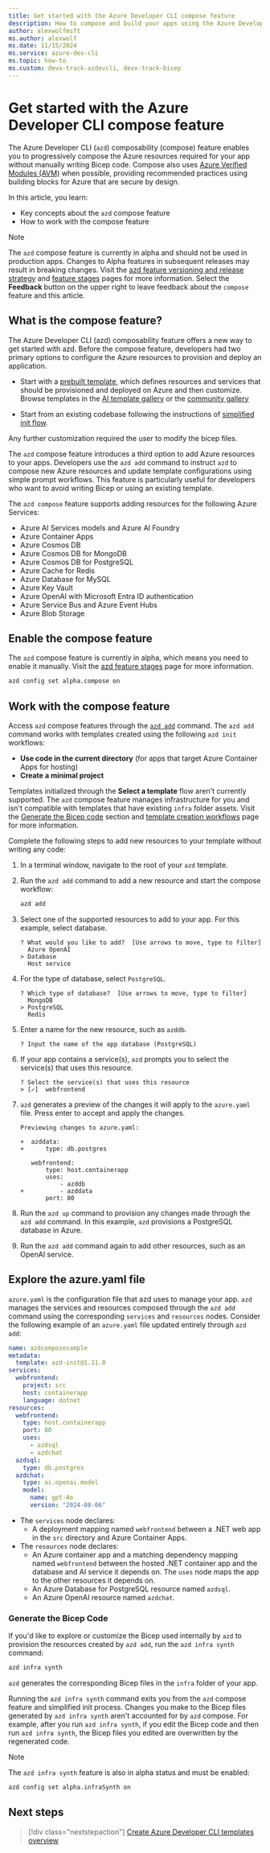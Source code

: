 ```yaml
---
title: Get started with the Azure Developer CLI compose feature
description: How to compose and build your apps using the Azure Developer CLI compose feature
author: alexwolfmsft
ms.author: alexwolf
ms.date: 11/15/2024
ms.service: azure-dev-cli
ms.topic: how-to
ms.custom: devx-track-azdevcli, devx-track-bicep
---
```


# Get started with the Azure Developer CLI compose feature

The Azure Developer CLI (`azd`) composability (compose) feature enables you to progressively compose the Azure resources required for your app without manually writing Bicep code. Compose also uses [Azure Verified Modules (AVM)](https://aka.ms/avm) when possible, providing recommended practices using building blocks for Azure that are secure by design.

In this article, you learn:

- Key concepts about the `azd` compose feature
- How to work with the compose feature

> [!NOTE]
> The `azd` compose feature is currently in alpha and should not be used in production apps. Changes to Alpha features in subsequent releases may result in breaking changes. Visit the [azd feature versioning and release strategy](/azure/developer/azure-developer-cli/feature-versioning) and [feature stages](https://github.com/Azure/azure-dev/blob/main/cli/azd/docs/feature-stages.md) pages for more information. Select the **Feedback** button on the upper right to leave feedback about the `compose` feature and this article.

## What is the compose feature?

The Azure Developer CLI (azd) composability feature offers a new way to get started with azd. Before the compose feature, developers had two primary options to configure the Azure resources to provision and deploy an application.

- Start with a [prebuilt template](/azure/developer/azure-developer-cli/azd-templates), which defines resources and services that should be provisioned and deployed on Azure and then customize. Browse templates in the [AI template gallery](https://azure.github.io/ai-app-templates) or the [community gallery](https://azure.github.io/awesome-azd/)

- Start from an existing codebase following the instructions of [simplified init flow](/azure/developer/azure-developer-cli/start-with-app-code).

Any further customization required the user to modify the bicep files. 

The `azd` compose feature introduces a third option to add Azure resources to your apps. Developers use the `azd add` command to instruct `azd` to compose new Azure resources and update template configurations using simple prompt workflows. This feature is particularly useful for developers who want to avoid writing Bicep or using an existing template.

The `azd compose` feature supports adding resources for the following Azure Services:

- Azure AI Services models and Azure AI Foundry
- Azure Container Apps
- Azure Cosmos DB
- Azure Cosmos DB for MongoDB
- Azure Cosmos DB for PostgreSQL
- Azure Cache for Redis
- Azure Database for MySQL
- Azure Key Vault
- Azure OpenAI with Microsoft Entra ID authentication
- Azure Service Bus and Azure Event Hubs
- Azure Blob Storage

## Enable the compose feature

The `azd` compose feature is currently in alpha, which means you need to enable it manually. Visit the [azd feature stages](https://aka.ms/azd-feature-stages) page for more information.

```bash
azd config set alpha.compose on
```

## Work with the compose feature

Access `azd` compose features through the [`azd add`](/azure/developer/azure-developer-cli/reference#azd-add) command. The `azd add` command works with templates created using the following `azd init` workflows:

- **Use code in the current directory** (for apps that target Azure Container Apps for hosting)
- **Create a minimal project**

Templates initialized through the **Select a template** flow aren't currently supported. The `azd` compose feature manages infrastructure for you and isn't compatible with templates that have existing `infra` folder assets. Visit the [Generate the Bicep code](#generate-the-bicep-code) section and [template creation workflows](/azure/developer/azure-developer-cli/make-azd-compatible) page for more information.

Complete the following steps to add new resources to your template without writing any code:

1. In a terminal window, navigate to the root of your `azd` template.

1. Run the `azd add` command to add a new resource and start the compose workflow:

    ```bash
    azd add
    ```

1. Select one of the supported resources to add to your app. For this example, select database.

    ```output
    ? What would you like to add?  [Use arrows to move, type to filter]
      Azure OpenAI
    > Database
      Host service
    ```

1. For the type of database, select `PostgreSQL`.

    ```output
    ? Which type of database?  [Use arrows to move, type to filter]
      MongoDB
    > PostgreSQL
      Redis
    ```

1. Enter a name for the new resource, such as `azddb`.

    ```output
    ? Input the name of the app database (PostgreSQL)
    ```

1. If your app contains a service(s), `azd` prompts you to select the service(s) that uses this resource.

    ```output
    ? Select the service(s) that uses this resource
    > [✓]  webfrontend
    ```

1. `azd` generates a preview of the changes it will apply to the `azure.yaml` file. Press enter to accept and apply the changes.

    ```output
    Previewing changes to azure.yaml:
    
    +  azddata:
    +      type: db.postgres
    
       webfrontend:
           type: host.containerapp
           uses:
               - azddb
    +          - azddata
           port: 80
    ```

1. Run the `azd up` command to provision any changes made through the `azd add` command. In this example, `azd` provisions a PostgreSQL database in Azure.

1. Run the `azd add` command again to add other resources, such as an OpenAI service.

## Explore the azure.yaml file

`azure.yaml` is the configuration file that azd uses to manage your app. `azd` manages the services and resources composed through the `azd add` command using the corresponding `services` and `resources` nodes. Consider the following example of an `azure.yaml` file updated entirely through `azd add`:

```yml
name: azdcomposesample
metadata:
  template: azd-init@1.11.0
services:
  webfrontend:
    project: src
    host: containerapp
    language: dotnet
resources:
  webfrontend:
    type: host.containerapp
    port: 80
    uses:
      - azdsql
      - azdchat
  azdsql:
    type: db.postgres
  azdchat:
    type: ai.openai.model
    model:
      name: gpt-4o
      version: "2024-08-06"
```

- The `services` node declares:
    - A deployment mapping named `webfrontend` between a .NET web app in the `src` directory and Azure Container Apps.
- The `resources` node declares:
    - An Azure container app and a matching dependency mapping named `webfrontend` between the hosted .NET container app and the database and AI service it depends on. The `uses` node maps the app to the other resources it depends on.
    - An Azure Database for PostgreSQL resource named `azdsql`.
    - An Azure OpenAI resource named `azdchat`.

### Generate the Bicep Code

If you'd like to explore or customize the Bicep used internally by `azd` to provision the resources created by `azd add`, run the `azd infra synth` command:

```bash
azd infra synth
```

`azd` generates the corresponding Bicep files in the `infra` folder of your app.

Running the `azd infra synth` command exits you from the `azd` compose feature and simplified init process. Changes you make to the Bicep files generated by `azd infra synth` aren't accounted for by `azd` compose. For example, after you run `azd infra synth`, if you edit the Bicep code and then run `azd infra synth`, the Bicep files you edited are overwritten by the regenerated code.

> [!NOTE]
> The `azd infra synth` feature is also in alpha status and must be enabled:
> ```bash
> azd config set alpha.infraSynth on
>```

## Next steps

> [!div class="nextstepaction"]
> [Create Azure Developer CLI templates overview](/azure/developer/azure-developer-cli/make-azd-compatible)
